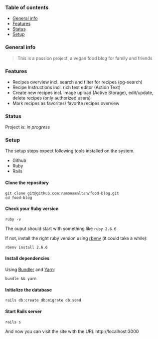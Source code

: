 ### Table of contents
* [General info](#general-info)
* [Features](#features)
* [Status](#status)
* [Setup](#setup)

### General info
> This is a passion project, a vegan food blog for family and friends

### Features
* Recipes overview incl. search and filter for recipes (pg-search)
* Recipe Instructions incl. rich text editor (Action Text)
* Create new recipes incl. image upload (Active Storage), edit/update, delete recipes (only authorized users)
* Mark recipes as favorites/ favorite recipes overview

### Status
Project is: _in progress_

### Setup
The setup steps expect following tools installed on the system.

- Github
- Ruby
- Rails

#### Clone the repository

```shell
git clone git@github.com:ramonamaltan/food-blog.git
cd food-blog
```

#### Check your Ruby version

```shell
ruby -v
```

The ouput should start with something like `ruby 2.6.6`

If not, install the right ruby version using [rbenv](https://github.com/rbenv/rbenv) (it could take a while):

```shell
rbenv install 2.6.6
```

#### Install dependencies

Using [Bundler](https://github.com/bundler/bundler) and [Yarn](https://github.com/yarnpkg/yarn):

```shell
bundle && yarn
```

#### Initialize the database

```shell
rails db:create db:migrate db:seed
```

#### Start Rails server

```shell
rails s
```

And now you can visit the site with the URL http://localhost:3000

